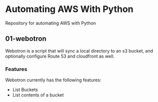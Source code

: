 # Automating AWS With Python
Repository for automating AWS with Python

## 01-webotron

Webotron is a script that will sync a local directory to an s3 bucket, and optionally configure Route 53 and cloudfront as well.

### Features

Webotron currently has the following features:

- List Buckets
- List contents of a bucket
